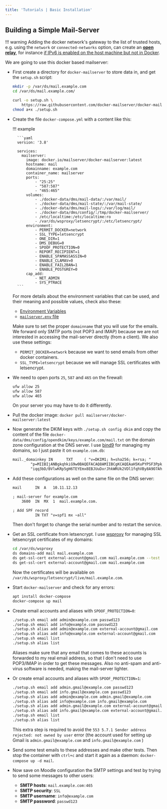 ```yaml
---
title: 'Tutorials | Basic Installation'
---
```


## Building a Simple Mail-Server

!!! warning
    Adding the docker network's gateway to the list of trusted hosts, e.g. using the `network` or `connected-networks` option, can create an [**open relay**](https://en.wikipedia.org/wiki/Open_mail_relay), for instance [if IPv6 is enabled on the host machine but not in Docker][github-issue-1405-comment].

We are going to use this docker based mailserver:

- First create a directory for `docker-mailserver` to store data in, and get the `setup.sh` script:

    ```sh
    mkdir -p /var/ds/mail.example.com
    cd /var/ds/mail.example.com/

    curl -o setup.sh \
        https://raw.githubusercontent.com/docker-mailserver/docker-mailserver/master/setup.sh
    chmod a+x ./setup.sh
    ```

- Create the file `docker-compose.yml` with a content like this:

    !!! example

        ```yaml
        version: '3.8'

        services:
          mailserver:
            image: docker.io/mailserver/docker-mailserver:latest
            hostname: mail
            domainname: example.com
            container_name: mailserver
            ports:
                - "25:25"
                - "587:587"
                - "465:465"
            volumes:
                - ./docker-data/dms/mail-data/:/var/mail/
                - ./docker-data/dms/mail-state/:/var/mail-state/
                - ./docker-data/dms/mail-logs/:/var/log/mail/
                - ./docker-data/dms/config/:/tmp/docker-mailserver/
                - /etc/localtime:/etc/localtime:ro
                - /var/ds/wsproxy/letsencrypt/:/etc/letsencrypt/
            environment:
                - PERMIT_DOCKER=network
                - SSL_TYPE=letsencrypt
                - ONE_DIR=1
                - DMS_DEBUG=0
                - SPOOF_PROTECTION=0
                - REPORT_RECIPIENT=1
                - ENABLE_SPAMASSASSIN=0
                - ENABLE_CLAMAV=0
                - ENABLE_FAIL2BAN=1
                - ENABLE_POSTGREY=0
            cap_add:
                - NET_ADMIN
                - SYS_PTRACE
        ```

    For more details about the environment variables that can be used, and their meaning and possible values, check also these:

    - [Environment Variables][docs-environment]
    - [`mailserver.env` file][github-file-dotenv]

    Make sure to set the proper `domainname` that you will use for the emails. We forward only SMTP ports (not POP3 and IMAP) because we are not interested in accessing the mail-server directly (from a client). We also use these settings:

    - `PERMIT_DOCKER=network` because we want to send emails from other docker containers.
    - `SSL_TYPE=letsencrypt` because we will manage SSL certificates with letsencrypt.

- We need to open ports `25`, `587` and `465` on the firewall:

    ```sh
    ufw allow 25
    ufw allow 587
    ufw allow 465
    ```

    On your server you may have to do it differently.

- Pull the docker image: `docker pull mailserver/docker-mailserver:latest`

- Now generate the DKIM keys with `./setup.sh config dkim` and copy the content of the file `docker-data/dms/config/opendkim/keys/example.com/mail.txt` on the domain zone configuration at the DNS server. I use [bind9](https://github.com/docker-scripts/bind9) for managing my domains, so I just paste it on `example.com.db`:

    ```txt
    mail._domainkey IN      TXT     ( "v=DKIM1; h=sha256; k=rsa; "
            "p=MIIBIjANBgkqhkiG9w0BAQEFACAQ8AMIIBCgKCAQEAaH5KuPYPSF3Ppkt466BDMAFGOA4mgqn4oPjZ5BbFlYA9l5jU3bgzRj3l6/Q1n5a9lQs5fNZ7A/HtY0aMvs3nGE4oi+LTejt1jblMhV/OfJyRCunQBIGp0s8G9kIUBzyKJpDayk2+KJSJt/lxL9Iiy0DE5hIv62ZPP6AaTdHBAsJosLFeAzuLFHQ6USyQRojefqFQtgYqWQ2JiZQ3"
            "iqq3bD/BVlwKRp5gH6TEYEmx8EBJUuDxrJhkWRUk2VDl1fqhVBy8A9O7Ah+85nMrlOHIFsTaYo9o6+cDJ6t1i6G1gu+bZD0d3/3bqGLPBQV9LyEL1Rona5V7TJBGg099NQkTz1IwIDAQAB" )  ; ----- DKIM key mail for example.com
    ```

- Add these configurations as well on the same file on the DNS server:

    ```txt
    mail      IN  A   10.11.12.13

    ; mail-server for example.com
        3600  IN  MX  1  mail.example.com.

    ; Add SPF record
              IN TXT "v=spf1 mx ~all"
    ```

    Then don't forget to change the serial number and to restart the service.

- Get an SSL certificate from letsencrypt. I use [wsproxy](https://gitlab.com/docker-scripts/wsproxy) for managing SSL letsencrypt certificates of my domains:

    ```sh
    cd /var/ds/wsproxy
    ds domains-add mail mail.example.com
    ds get-ssl-cert external-account@gmail.com mail.example.com --test
    ds get-ssl-cert external-account@gmail.com mail.example.com
    ```

    Now the certificates will be available on `/var/ds/wsproxy/letsencrypt/live/mail.example.com`.

- Start `docker-mailserver` and check for any errors:

    ```sh
    apt install docker-compose
    docker-compose up mail
    ```

- Create email accounts and aliases with `SPOOF_PROTECTION=0`:

    ```sh
    ./setup.sh email add admin@example.com passwd123
    ./setup.sh email add info@example.com passwd123
    ./setup.sh alias add admin@example.com external-account@gmail.com
    ./setup.sh alias add info@example.com external-account@gmail.com
    ./setup.sh email list
    ./setup.sh alias list
    ```

    Aliases make sure that any email that comes to these accounts is forwarded to my real email address, so that I don't need to use POP3/IMAP in order to get these messages. Also no anti-spam and anti-virus software is needed, making the mail-server lighter.

- Or create email accounts and aliases with `SPOOF_PROTECTION=1`:

    ```sh
    ./setup.sh email add admin.gmail@example.com passwd123
    ./setup.sh email add info.gmail@example.com passwd123
    ./setup.sh alias add admin@example.com admin.gmail@example.com
    ./setup.sh alias add info@example.com info.gmail@example.com
    ./setup.sh alias add admin.gmail@example.com external-account@gmail.com
    ./setup.sh alias add info.gmail@example.com external-account@gmail.com
    ./setup.sh email list
    ./setup.sh alias list
    ```

    This extra step is required to avoid the `553 5.7.1 Sender address rejected: not owned by user` error (the account used for setting up Gmail is `admin.gmail@example.com` and `info.gmail@example.com` )

- Send some test emails to these addresses and make other tests. Then stop the container with `ctrl+c` and start it again as a daemon: `docker-compose up -d mail`.

- Now save on Moodle configuration the SMTP settings and test by trying to send some messages to other users:

    - **SMTP hosts**: `mail.example.com:465`
    - **SMTP security**: `SSL`
    - **SMTP username**: `info@example.com`
    - **SMTP password**: `passwd123`

[docs-environment]: ../../config/environment.md
[github-file-dotenv]: https://github.com/docker-mailserver/docker-mailserver/blob/master/mailserver.env
[github-issue-1405-comment]: https://github.com/docker-mailserver/docker-mailserver/issues/1405#issuecomment-590106498
